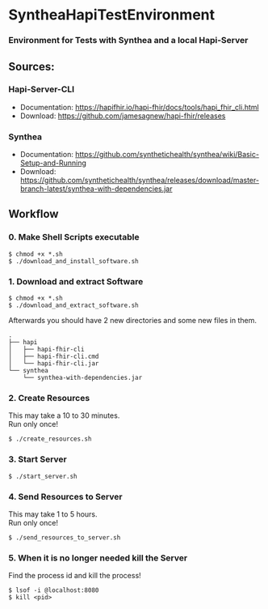 # SyntheaHapiTestEnvironment
### Environment for Tests with Synthea and a local Hapi-Server

## Sources:

### Hapi-Server-CLI
  - Documentation: https://hapifhir.io/hapi-fhir/docs/tools/hapi_fhir_cli.html  
  - Download: https://github.com/jamesagnew/hapi-fhir/releases

### Synthea
  - Documentation: https://github.com/synthetichealth/synthea/wiki/Basic-Setup-and-Running  
  - Download: https://github.com/synthetichealth/synthea/releases/download/master-branch-latest/synthea-with-dependencies.jar


## Workflow

### 0. Make Shell Scripts executable 
```
$ chmod +x *.sh
$ ./download_and_install_software.sh
```

### 1. Download and extract Software
```
$ chmod +x *.sh
$ ./download_and_extract_software.sh
```
Afterwards you should have 2 new directories and some new files in them.    
```
.
├── hapi
│   ├── hapi-fhir-cli
│   ├── hapi-fhir-cli.cmd
│   └── hapi-fhir-cli.jar
└── synthea
    └── synthea-with-dependencies.jar
```

### 2. Create Resources
This may take a 10 to 30 minutes.  
Run only once!  
```
$ ./create_resources.sh
```

### 3. Start Server
```
$ ./start_server.sh
```

### 4. Send Resources to Server
This may take 1 to 5 hours.  
Run only once!  
```
$ ./send_resources_to_server.sh
```

### 5. When it is no longer needed kill the Server
Find the process id and kill the process!  
```
$ lsof -i @localhost:8080
$ kill <pid>
```

